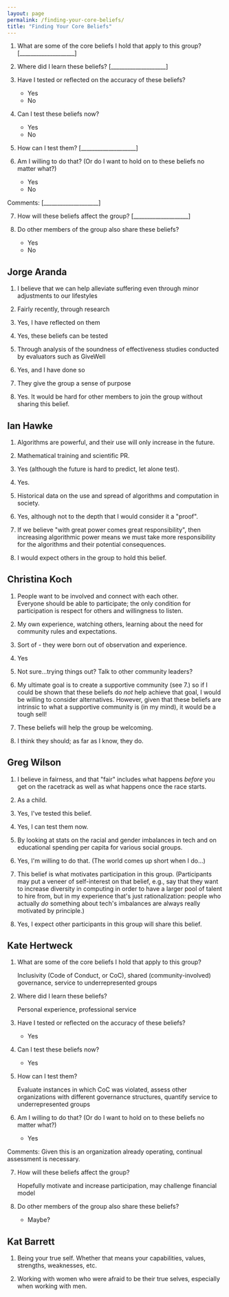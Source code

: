 ```yaml
---
layout: page
permalink: /finding-your-core-beliefs/
title: "Finding Your Core Beliefs"
---
```


1.  What are some of the core beliefs I hold that apply to this group?
    [____________________]

2.  Where did I learn these beliefs?
    [____________________]

3.  Have I tested or reflected on the accuracy of these beliefs?
    *   Yes
    *   No

4.  Can I test these beliefs now?
    *   Yes
    *   No

5.  How can I test them?
    [____________________]

6.  Am I willing to do that?  (Or do I want to hold on to these beliefs no matter what?)
    *   Yes
    *   No

Comments: [____________________]

7.  How will these beliefs affect the group?
    [____________________]

8.  Do other members of the group also share these beliefs?
    *   Yes
    *   No

## Jorge Aranda

1. I believe that we can help alleviate suffering even through minor adjustments to our lifestyles

2. Fairly recently, through research

3. Yes, I have reflected on them

4. Yes, these beliefs can be tested

5. Through analysis of the soundness of effectiveness studies conducted by evaluators such as GiveWell

6. Yes, and I have done so

7. They give the group a sense of purpose

8. Yes. It would be hard for other members to join the group without sharing this belief.

## Ian Hawke

1. Algorithms are powerful, and their use will only increase in the future.

2. Mathematical training and scientific PR.

3. Yes (although the future is hard to predict, let alone test).

4. Yes.

5. Historical data on the use and spread of algorithms and computation in society.

6. Yes, although not to the depth that I would consider it a "proof".

7. If we believe "with great power comes great responsibility", then increasing algorithmic power means we must take more responsibility for the algorithms and their potential consequences.

8. I would expect others in the group to hold this belief.

## Christina Koch

1. People want to be involved and connect with each other.  
	Everyone should be able to participate; the only condition for participation is 
	respect for others and willingness to listen.  
	
2. My own experience, watching others, learning about the need for community 
	rules and expectations. 
	
3. Sort of - they were born out of observation and experience.  

4. Yes

5. Not sure...trying things out? Talk to other community leaders?

6. My ultimate goal is to create a supportive community (see 7.) so if I could 
	be shown that these beliefs do *not* help achieve that goal, I would be 
	willing to consider alternatives.  However, given that these beliefs are 
	intrinsic to what a supportive community is (in my mind), it would be a tough sell!  

7. These beliefs will help the group be welcoming.  

8. I think they should; as far as I know, they do. 

## Greg Wilson

1.  I believe in fairness,
    and that "fair" includes what happens *before* you get on the racetrack
    as well as what happens once the race starts.

2.  As a child.

3.  Yes, I've tested this belief.

4.  Yes, I can test them now.

5.  By looking at stats on the racial and gender imbalances in tech
    and on educational spending per capita for various social groups.

6.  Yes, I'm willing to do that.
    (The world comes up short when I do...)

7.  This belief is what motivates participation in this group.
    (Participants may put a veneer of self-interest on that belief,
    e.g., say that they want to increase diversity in computing
    in order to have a larger pool of talent to hire from,
    but in my experience that's just rationalization:
    people who actually *do* something about tech's imbalances
    are always really motivated by principle.)

8.  Yes,
    I expect other participants in this group will share this belief.

## Kate Hertweck


1.  What are some of the core beliefs I hold that apply to this group?
    
    Inclusivity (Code of Conduct, or CoC), shared (community-involved) governance, service to underrepresented groups

2.  Where did I learn these beliefs?
    
    Personal experience, professional service

3.  Have I tested or reflected on the accuracy of these beliefs?
    *   Yes

4.  Can I test these beliefs now?
    *   Yes

5.  How can I test them?
    
    Evaluate instances in which CoC was violated, assess other organizations with different governance structures, quantify service to underrepresented groups

6.  Am I willing to do that?  (Or do I want to hold on to these beliefs no matter what?)
    *   Yes

Comments: Given this is an organization already operating, continual assessment is necessary.

7.  How will these beliefs affect the group?
    
    Hopefully motivate and increase participation, may challenge financial model

8.  Do other members of the group also share these beliefs?
    *   Maybe?

## Kat Barrett

1. Being your true self. Whether that means your capabilities, values, strengths, weaknesses, etc.

2. Working with women who were afraid to be their true selves, especially when working with men. 
